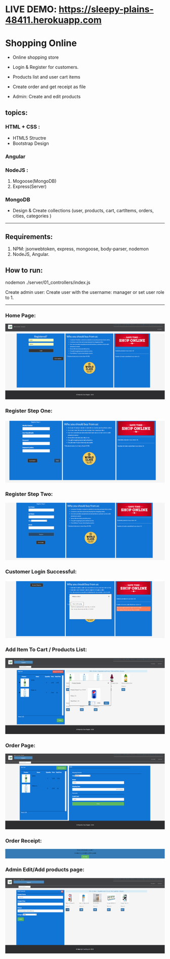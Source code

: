 # LIVE DEMO: https://sleepy-plains-48411.herokuapp.com

# Shopping Online
* Online shopping store

* Login & Register for customers.
* Products list and user cart items
* Create order and get receipt as file
* Admin: Create and edit products

## topics:

### HTML + CSS :
* HTML5 Structre
* Bootstrap Design

### Angular

### NodeJS :

1. Mogoose(MongoDB)
2. Express(Server)

### MongoDB

- Design & Create collections (user, products, cart, cartItems, orders, cities, categories )


***

## Requirements:

1. NPM: jsonwebtoken, express, mongoose, body-parser, nodemon
2. NodeJS, Angular.



## How to run:

 nodemon ./server/01_controllers/index.js

 Create admin user: Create user with the username: manager or set user role to 1.

***

### Home Page:

![picture](./demo/homePage.PNG)

### Register Step One:

![picture](./demo/registerStepOne.PNG)

### Register Step Two:

![picture](./demo/registerStepTwo.PNG)

### Customer Login Successful:

![picture](./demo/customerLoginSuccessful.PNG)

### Add Item To Cart / Products List:

![picture](./demo/addItemToCart.PNG)

### Order Page:

![picture](./demo/orderPage.PNG)

### Order Receipt:

![picture](./demo/orderConfirm.PNG)

### Admin Edit/Add products page:

![picture](./demo/adminAddEditProducts.PNG)

